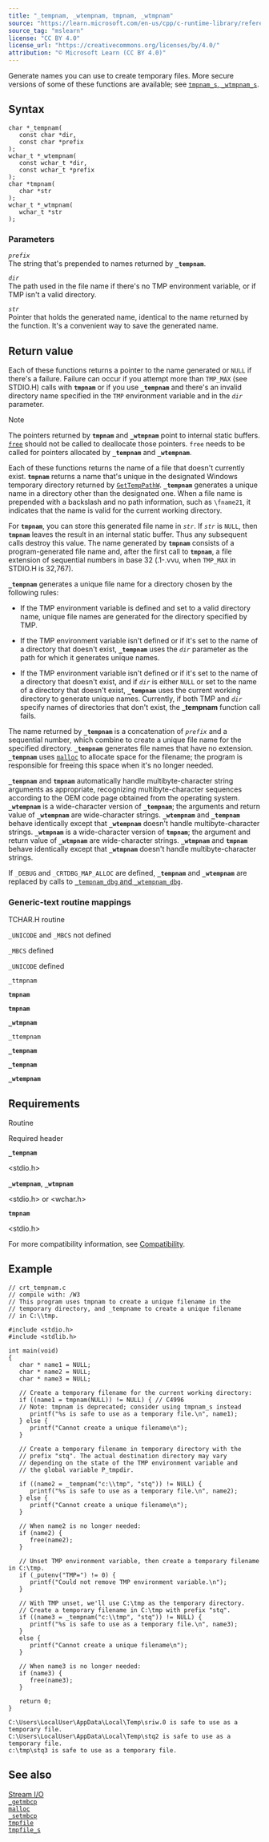 ```yaml
---
title: "_tempnam, _wtempnam, tmpnam, _wtmpnam"
source: "https://learn.microsoft.com/en-us/cpp/c-runtime-library/reference/tempnam-wtempnam-tmpnam-wtmpnam?view=msvc-170"
source_tag: "mslearn"
license: "CC BY 4.0"
license_url: "https://creativecommons.org/licenses/by/4.0/"
attribution: "© Microsoft Learn (CC BY 4.0)"
---
```

Generate names you can use to create temporary files. More secure versions of some of these functions are available; see [`tmpnam_s`, `_wtmpnam_s`](https://learn.microsoft.com/en-us/cpp/c-runtime-library/reference/tmpnam-s-wtmpnam-s?view=msvc-170).

## Syntax

```
char *_tempnam(
   const char *dir,
   const char *prefix
);
wchar_t *_wtempnam(
   const wchar_t *dir,
   const wchar_t *prefix
);
char *tmpnam(
   char *str
);
wchar_t *_wtmpnam(
   wchar_t *str
);
```

### Parameters

_`prefix`_  
The string that's prepended to names returned by **`_tempnam`**.

_`dir`_  
The path used in the file name if there's no TMP environment variable, or if TMP isn't a valid directory.

_`str`_  
Pointer that holds the generated name, identical to the name returned by the function. It's a convenient way to save the generated name.

## Return value

Each of these functions returns a pointer to the name generated or `NULL` if there's a failure. Failure can occur if you attempt more than `TMP_MAX` (see STDIO.H) calls with **`tmpnam`** or if you use **`_tempnam`** and there's an invalid directory name specified in the `TMP` environment variable and in the _`dir`_ parameter.

Note

The pointers returned by **`tmpnam`** and **`_wtmpnam`** point to internal static buffers. [`free`](https://learn.microsoft.com/en-us/cpp/c-runtime-library/reference/free?view=msvc-170) should not be called to deallocate those pointers. `free` needs to be called for pointers allocated by **`_tempnam`** and **`_wtempnam`**.

Each of these functions returns the name of a file that doesn't currently exist. **`tmpnam`** returns a name that's unique in the designated Windows temporary directory returned by [`GetTempPathW`](https://learn.microsoft.com/en-us/windows/win32/api/fileapi/nf-fileapi-gettemppathw). **`_tempnam`** generates a unique name in a directory other than the designated one. When a file name is prepended with a backslash and no path information, such as `\fname21`, it indicates that the name is valid for the current working directory.

For **`tmpnam`**, you can store this generated file name in _`str`_. If _`str`_ is `NULL`, then **`tmpnam`** leaves the result in an internal static buffer. Thus any subsequent calls destroy this value. The name generated by **`tmpnam`** consists of a program-generated file name and, after the first call to **`tmpnam`**, a file extension of sequential numbers in base 32 (.1-.vvu, when `TMP_MAX` in STDIO.H is 32,767).

**`_tempnam`** generates a unique file name for a directory chosen by the following rules:

*   If the TMP environment variable is defined and set to a valid directory name, unique file names are generated for the directory specified by TMP.
    
*   If the TMP environment variable isn't defined or if it's set to the name of a directory that doesn't exist, **`_tempnam`** uses the _`dir`_ parameter as the path for which it generates unique names.
    
*   If the TMP environment variable isn't defined or if it's set to the name of a directory that doesn't exist, and if _`dir`_ is either `NULL` or set to the name of a directory that doesn't exist, **`_tempnam`** uses the current working directory to generate unique names. Currently, if both TMP and _`dir`_ specify names of directories that don't exist, the **\_tempnam** function call fails.
    

The name returned by **`_tempnam`** is a concatenation of _`prefix`_ and a sequential number, which combine to create a unique file name for the specified directory. **`_tempnam`** generates file names that have no extension. **`_tempnam`** uses [`malloc`](https://learn.microsoft.com/en-us/cpp/c-runtime-library/reference/malloc?view=msvc-170) to allocate space for the filename; the program is responsible for freeing this space when it's no longer needed.

**`_tempnam`** and **`tmpnam`** automatically handle multibyte-character string arguments as appropriate, recognizing multibyte-character sequences according to the OEM code page obtained from the operating system. **`_wtempnam`** is a wide-character version of **`_tempnam`**; the arguments and return value of **`_wtempnam`** are wide-character strings. **`_wtempnam`** and **`_tempnam`** behave identically except that **`_wtempnam`** doesn't handle multibyte-character strings. **`_wtmpnam`** is a wide-character version of **`tmpnam`**; the argument and return value of **`_wtmpnam`** are wide-character strings. **`_wtmpnam`** and **`tmpnam`** behave identically except that **`_wtmpnam`** doesn't handle multibyte-character strings.

If `_DEBUG` and `_CRTDBG_MAP_ALLOC` are defined, **`_tempnam`** and **`_wtempnam`** are replaced by calls to [`_tempnam_dbg` and `_wtempnam_dbg`](https://learn.microsoft.com/en-us/cpp/c-runtime-library/reference/tempnam-dbg-wtempnam-dbg?view=msvc-170).

### Generic-text routine mappings

TCHAR.H routine

`_UNICODE` and `_MBCS` not defined

`_MBCS` defined

`_UNICODE` defined

`_ttmpnam`

**`tmpnam`**

**`tmpnam`**

**`_wtmpnam`**

`_ttempnam`

**`_tempnam`**

**`_tempnam`**

**`_wtempnam`**

## Requirements

Routine

Required header

**`_tempnam`**

<stdio.h>

**`_wtempnam`**, **`_wtmpnam`**

<stdio.h> or <wchar.h>

**`tmpnam`**

<stdio.h>

For more compatibility information, see [Compatibility](https://learn.microsoft.com/en-us/cpp/c-runtime-library/compatibility?view=msvc-170).

## Example

```
// crt_tempnam.c
// compile with: /W3
// This program uses tmpnam to create a unique filename in the
// temporary directory, and _tempname to create a unique filename
// in C:\\tmp.

#include <stdio.h>
#include <stdlib.h>

int main(void)
{
   char * name1 = NULL;
   char * name2 = NULL;
   char * name3 = NULL;

   // Create a temporary filename for the current working directory:
   if ((name1 = tmpnam(NULL)) != NULL) { // C4996
   // Note: tmpnam is deprecated; consider using tmpnam_s instead
      printf("%s is safe to use as a temporary file.\n", name1);
   } else {
      printf("Cannot create a unique filename\n");
   }

   // Create a temporary filename in temporary directory with the
   // prefix "stq". The actual destination directory may vary
   // depending on the state of the TMP environment variable and
   // the global variable P_tmpdir.

   if ((name2 = _tempnam("c:\\tmp", "stq")) != NULL) {
      printf("%s is safe to use as a temporary file.\n", name2);
   } else {
      printf("Cannot create a unique filename\n");
   }

   // When name2 is no longer needed:
   if (name2) {
      free(name2);
   }

   // Unset TMP environment variable, then create a temporary filename in C:\tmp.
   if (_putenv("TMP=") != 0) {
      printf("Could not remove TMP environment variable.\n");
   }

   // With TMP unset, we'll use C:\tmp as the temporary directory.
   // Create a temporary filename in C:\tmp with prefix "stq".
   if ((name3 = _tempnam("c:\\tmp", "stq")) != NULL) {
      printf("%s is safe to use as a temporary file.\n", name3);
   }
   else {
      printf("Cannot create a unique filename\n");
   }

   // When name3 is no longer needed:
   if (name3) {
      free(name3);
   }

   return 0;
}
```

```
C:\Users\LocalUser\AppData\Local\Temp\sriw.0 is safe to use as a temporary file.
C:\Users\LocalUser\AppData\Local\Temp\stq2 is safe to use as a temporary file.
c:\tmp\stq3 is safe to use as a temporary file.
```

## See also

[Stream I/O](https://learn.microsoft.com/en-us/cpp/c-runtime-library/stream-i-o?view=msvc-170)  
[`_getmbcp`](https://learn.microsoft.com/en-us/cpp/c-runtime-library/reference/getmbcp?view=msvc-170)  
[`malloc`](https://learn.microsoft.com/en-us/cpp/c-runtime-library/reference/malloc?view=msvc-170)  
[`_setmbcp`](https://learn.microsoft.com/en-us/cpp/c-runtime-library/reference/setmbcp?view=msvc-170)  
[`tmpfile`](https://learn.microsoft.com/en-us/cpp/c-runtime-library/reference/tmpfile?view=msvc-170)  
[`tmpfile_s`](https://learn.microsoft.com/en-us/cpp/c-runtime-library/reference/tmpfile-s?view=msvc-170)